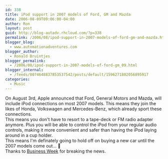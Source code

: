 ```yaml
---
id: 338
title: iPod support in 2007 models of Ford, GM and Mazda
date: 2006-08-09T09:06:00-04:00
author: Ron
layout: post
guid: http://blog-autadv.rhcloud.com/?p=338
permalink: /2006/08/ipod-support-in-2007-models-of-ford-gm-and-mazda.html
blogger_blog:
  - www.automationadventures.com
blogger_author:
  - Ronald Bruintjes
blogger_permalink:
  - /2006/08/ipod-support-in-2007-models-of-ford-gm_09.html
blogger_internal:
  - /feeds/8074648837853537542/posts/default/1596271802056895917
categories:
  - Music
---
```

On August 3rd, Apple announced that Ford, General Motors and Mazda, will include iPod connections on most 2007 models. This means they join the likes of Honda, Volkswagen and Mercedes-Benz, which already sport these connections.  
This means you don't have to resort to a tape-deck or FM radio adapter anymore. Plus you will be able to control the iPod from your regular audio controls, making it more convenient and safer than having the iPod laying around in a cup holder.  
This means I'm definately going to hold off on buying a new car until the 2007 models come out... 🙂  
Thanks to [Business Week](http://www.businessweek.com/technology/content/aug2006/tc20060804_953647.htm?campaign_id=ds2) for breaking the news.